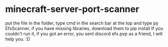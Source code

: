 # minecraft-server-port-scanner
 
put the file in the folder, type cmd in the search bar at the top and type py EfxScanner, if you have missing libraries, download them to pip install 
If you couldn't run it, if you got an error, you sent discord efx.pvp as a friend, I will help you. :D
